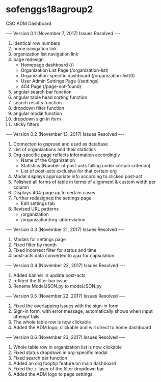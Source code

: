 # sofenggs18agroup2
CSO ADM Dashboard

--- Version 0.1 (November 7, 2017) Issues Resolved ---

1. identical row numbers
2. home navigation link
3. organization list navigation link
4. page redesign
    - Homepage dashboard (/)
    - Organization List Page (/organization-list)
    - Organization-specific dashboard (/organization-list/0)
    - User Admin Settings Page (/settings)
    - 404 Page (/page-not-found)
5. angular search bar function
6. angular table head sorting function
7. search results function
8. dropdown filter function
9. angular modal function
10. dropdown sign in form
11. sticky filters



--- Version 0.2 (November 13, 2017) Issues Resolved ---

1. Connected to gspread and used as database
2. List of organizations and their statistics
3. Org-specific page reflects information accordingly
    - Name of the Organization
    - Statistics (Number of post-acts falling under certain criterion)
    - List of post-acts exclusive for that certain org
4. Modal displays appropriate info according to clicked post-act
5. Polished all forms of table in terms of alignment & custom width per column
6. Displays 404-page up to certain cases
7. Further redesigned the settings page
    - Edit settings tab
8. Revised URL patterns
    - /organization
    - /organization/org-abbreviation



--- Version 0.3 (November 21, 2017) Issues Resolved ---
1. Modals for settings page
2. Fixed filter by month
3. Fixed incorrect filter for status and time
4. post-acts data converted to ajax for capsulation



--- Version 0.4 (November 22, 2017) Issues Resolved ---
1. Added banner in update post-acts
2. refined the filter bar issue
3. Rename ModelJSON.py to modelJSON.py



--- Version 0.5 (November 22, 2017) Issues Resolved ---
1. Fixed the overlapping issues with the sign-in form
2. Sign-in form, with error message, automatically shows when input attempt fails.
3. The whole table row is now clickable
4. Added the ADM logo; clickable and will direct to home dashboard



--- Version 0.6 (November 23, 2017) Issues Resolved ---
1. Whole table row in organization list is now clickable
2. Fixed status dropdown in org-specific modal
3. Fixed search bar function
4. Added an org tooptip feature on main dashboard
5. Fixed the z-layer of the filter dropdown bar
6. Added the ADM logo to page settings
